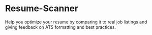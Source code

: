# Resume-Scanner
Help you optimize your resume by comparing it to real job listings and giving feedback on ATS formatting and best practices.
